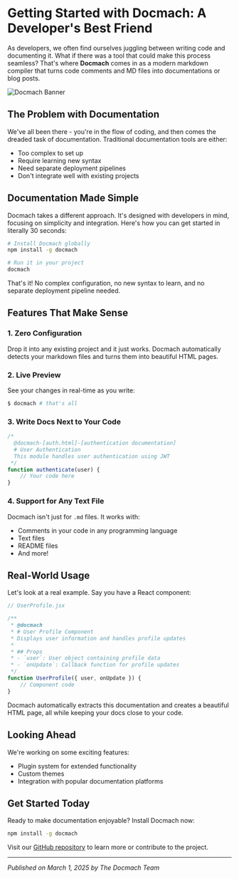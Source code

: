 
<!-- @docmach-[/blog.html]-[blog]-[./local/blog.html] -->

# Getting Started with Docmach: A Developer's Best Friend

As developers, we often find ourselves juggling between writing code and documenting it. What if there was a tool that could make this process seamless? That's where **Docmach** comes in as a modern markdown compiler that turns code comments and MD files into documentations or blog posts.

![Docmach Banner](https://i0.wp.com/miniextensions.com/wp-content/uploads/sites/5/2020/04/icons.001-2.png?resize=700%2C350&ssl=1)

## The Problem with Documentation

We've all been there - you're in the flow of coding, and then comes the dreaded task of documentation. Traditional documentation tools are either:
- Too complex to set up
- Require learning new syntax
- Need separate deployment pipelines
- Don't integrate well with existing projects

## Documentation Made Simple

Docmach takes a different approach. It's designed with developers in mind, focusing on simplicity and integration. Here's how you can get started in literally 30 seconds:

```bash
# Install Docmach globally
npm install -g docmach

# Run it in your project
docmach
```

That's it! No complex configuration, no new syntax to learn, and no separate deployment pipeline needed.

## Features That Make Sense

### 1. Zero Configuration
Drop it into any existing project and it just works. Docmach automatically detects your markdown files and turns them into beautiful HTML pages.

### 2. Live Preview
See your changes in real-time as you write:
```bash
$ docmach # that's all
```

### 3. Write Docs Next to Your Code
```javascript
/*
  @docmach-[auth.html]-[authentication documentation]
  # User Authentication
  This module handles user authentication using JWT
 */
function authenticate(user) {
    // Your code here
}
```

### 4. Support for Any Text File
Docmach isn't just for `.md` files. It works with:
- Comments in your code in any programming language
- Text files
- README files
- And more!

## Real-World Usage

Let's look at a real example. Say you have a React component:

```jsx
// UserProfile.jsx

/**
 * @docmach
 * # User Profile Component
 * Displays user information and handles profile updates
 * 
 * ## Props
 * - `user`: User object containing profile data
 * - `onUpdate`: Callback function for profile updates
 */
function UserProfile({ user, onUpdate }) {
    // Component code
}
```

Docmach automatically extracts this documentation and creates a beautiful HTML page, all while keeping your docs close to your code.

## Looking Ahead

We're working on some exciting features:
- Plugin system for extended functionality
- Custom themes
- Integration with popular documentation platforms

## Get Started Today

Ready to make documentation enjoyable? Install Docmach now:

```bash
npm install -g docmach
```

Visit our [GitHub repository](https://github.com/CodeDynasty-dev/Docmach) to learn more or contribute to the project.

---
*Published on March 1, 2025 by The Docmach Team*
